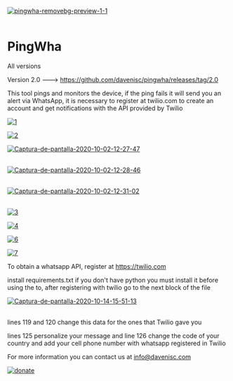 <a href="https://davenisc.com/"><img src="https://i.ibb.co/T83SRwW/pingwha-removebg-preview-1-1.png" alt="pingwha-removebg-preview-1-1" border="0"></a><br /><a target='_blank' href='https://davenisc.com/'></a><br />

# PingWha

All versions

Version 2.0 ---> https://github.com/davenisc/pingwha/releases/tag/2.0

This tool pings and monitors the device, if the ping fails it will send you an alert via WhatsApp, it is necessary to register at twilio.com to create an account and get notifications with the API provided by Twilio

<a href="https://ibb.co/ydTCLcV"><img src="https://i.ibb.co/pbDTCBn/1.png" alt="1" border="0"></a>

<a href="https://ibb.co/W5QfFN9"><img src="https://i.ibb.co/yPDq5mT/2.png" alt="2" border="0"></a>

<a href="https://ibb.co/Njj7Hjt"><img src="https://i.ibb.co/J77CM7m/Captura-de-pantalla-2020-10-02-12-27-47.png" alt="Captura-de-pantalla-2020-10-02-12-27-47" border="0"></a><br /><a target='_blank' href='https://es.imgbb.com/'></a><br />

<a href="https://ibb.co/q1ZVgNK"><img src="https://i.ibb.co/Yjrwdcm/Captura-de-pantalla-2020-10-02-12-28-46.png" alt="Captura-de-pantalla-2020-10-02-12-28-46" border="0"></a><br /><a target='_blank' href='https://es.imgbb.com/'></a><br />

<a href="https://ibb.co/SQFs2RX"><img src="https://i.ibb.co/M8F2bMD/Captura-de-pantalla-2020-10-02-12-31-02.png" alt="Captura-de-pantalla-2020-10-02-12-31-02" border="0"></a><br /><a target='_blank' href='https://es.imgbb.com/'></a><br />

<a href="https://ibb.co/gvvj8N1"><img src="https://i.ibb.co/9ww806X/3.png" alt="3" border="0"></a>

<a href="https://ibb.co/LpV07nR"><img src="https://i.ibb.co/h83gzD9/4.png" alt="4" border="0"></a>

<a href="https://ibb.co/Jj3TkXS"><img src="https://i.ibb.co/DfrFK3j/6.png" alt="6" border="0"></a>

<a href="https://ibb.co/0qSQrzV"><img src="https://i.ibb.co/b1Z7XGR/7.png" alt="7" border="0"></a>

To obtain a whatsapp API, register at https://twilio.com

install requirements.txt if you don't have python you must install it before using the to, after registering with twilio go to the next block of the file

<a href="https://ibb.co/nC8TNdP"><img src="https://i.ibb.co/pyrgBVh/Captura-de-pantalla-2020-10-14-15-51-13.png" alt="Captura-de-pantalla-2020-10-14-15-51-13" border="0"></a><br /><a target='_blank' href='https://es.imgbb.com/'></a><br />

lines 119 and 120 change this data for the ones that Twilio gave you

lines 125 personalize your message and line 126 change the code of your country and add your cell phone number with whatsapp registered in Twilio

For more information you can contact us at info@davenisc.com

<a href="https://www.paypal.com/paypalme/davenisc"><img src="https://i.ibb.co/Vm52kmy/donate.png" alt="donate" border="0"></a>
